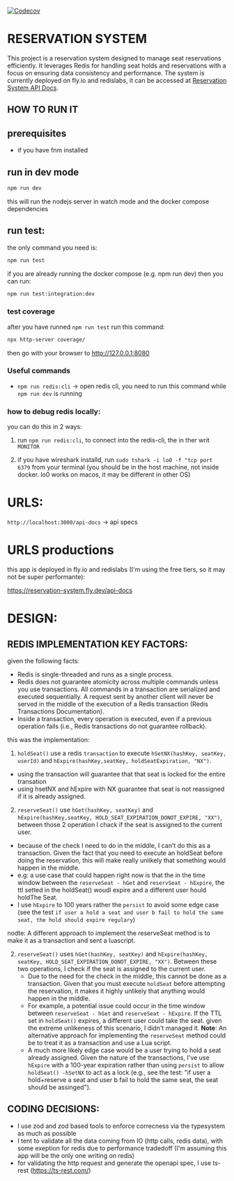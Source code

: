 [![Codecov](https://codecov.io/gh/jurgob/reservation-system/branch/main/graph/badge.svg)](https://codecov.io/gh/jurgob/reservation-system)


# RESERVATION SYSTEM

This project is a reservation system designed to manage seat reservations efficiently. It leverages Redis for handling seat holds and reservations with a focus on ensuring data consistency and performance. The system is currently deployed on fly.io and redislabs, it can be accessed at [Reservation System API Docs](https://reservation-system.fly.dev/api-docs).


## HOW TO RUN IT

## prerequisites

- if you have fnm installed

## run in dev mode

```bash
npm run dev
```

this will run the nodejs server  in watch mode and the docker compose dependencies




## run test: 

the only command you need is: 

```bash
npm run test
```

if you are already running the docker compose (e.g. npm run dev) then you can run: 

```bash
npm run test:integration:dev
```

### test coverage

after you have runned `npm run test` run this command: 

```bash
npx http-server coverage/ 
```

then go with your browser to http://127.0.0.1:8080


### Useful commands

- `npm run redis:cli` -> open redis cli, you need to run this command  while  `npm run dev` is running


### how to debug redis locally: 

you can do this in 2 ways: 

1. run `npm run redis:cli`, to connect into the redis-cli, the in ther writ `MONITOR`

2. if you have wireshark installd, run `sudo tshark -i lo0 -f "tcp port 6379` from your terminal (you should be in the host machine, not inside docker. lo0 works on macos, it may be different in other OS)



# URLS: 

`http://localhost:3000/api-docs` -> api specs


# URLS productions

this app is deployed in fly.io and redislabs (I'm using the free tiers, so it may not be super performante):

https://reservation-system.fly.dev/api-docs


# DESIGN:

## REDIS IMPLEMENTATION KEY FACTORS: 

given the following facts: 
- Redis is single-threaded and runs as a single process.
- Redis does not guarantee atomicity across multiple commands unless you use transactions. All commands in a transaction are serialized and executed sequentially. A request sent by another client will never be served in the middle of the execution of a Redis transaction (Redis Transactions Documentation).
- Inside a transaction, every operation is executed, even if a previous operation fails (i.e., Redis transactions do not guarantee rollback).

this was the implementation: 
1. `holdSeat()` use  a redis `transaction` to execute `hSetNX(hashKey, seatKey, userId)` and `hExpire(hashKey,seatKey, holdSeatExpiration, "NX")`. 
  - using the transaction will guarantee that that seat is locked for the entire transation
  - using hsetNX and hExpire with NX guarantee that seat is not reassigned if it is already assigned. 

2. `reserveSeat()` use `hGet(hashKey, seatKey)` and `hExpire(hashKey,seatKey, HOLD_SEAT_EXPIRATION_DONOT_EXPIRE, "XX")`, between those 2 operation I chack if the seat is assigned to the current user. 
  - because of the check I need to do in the middle, I can't do this as a transaction.  Given the fact that you need to execute an holdSeat before doing the reservation, this will make really unlikely that something would happen in the middle. 
  - e.g: a use case that could happen right now is that the in the time window between the `reserveSeat - hGet` and `reservSeat - hExpire`, the ttl setted in the holdSeat() woudl expire and a different user hould holdThe Seat. 
  - I use `hExpire` to 100 years rather the `persist` to avoid some edge case (see the test `if user a hold a seat and user b fail to hold the same seat, the hold should expire regulary`)

  nodte: A different approach to implement the reserveSeat method is to make it as a transaction and sent a luascript.

2. `reserveSeat()` uses `hGet(hashKey, seatKey)` and `hExpire(hashKey, seatKey, HOLD_SEAT_EXPIRATION_DONOT_EXPIRE, "XX")`. Between these two operations, I check if the seat is assigned to the current user.
   - Due to the need for the check in the middle, this cannot be done as a transaction. Given that you must execute `holdSeat` before attempting the reservation, it makes it highly unlikely that anything would happen in the middle.
   - For example, a potential issue could occur in the time window between `reserveSeat - hGet` and `reserveSeat - hExpire`. If the TTL set in `holdSeat()` expires, a different user could take the seat. given the extreme unlikeness of this scenario, I didn't managed it. **Note**: An alternative approach for implementing the `reserveSeat` method could be to treat it as a transaction and use a Lua script.
   - A much more likely edge case would be a user trying to hold a seat already assigned. Given the nature of the transactions, I've use `hExpire` with a 100-year expiration rather than using `persist` to allow `holdSeat() -hSetNX`  to act as a lock (e.g., see the test: "if user a hold+reserve a seat and user b fail to hold the same seat, the seat should be assinged").



  


## CODING DECISIONS:
- I use zod and zod based tools to enforce correcness via the typesystem as much as possible
- I tent to validate all the data coming from IO (http calls, redis data), with some exeption for redis due to performance tradedoff (I'm assuming this app will be the only one writing on redis)
- for validating the http request and generate the openapi spec, I use ts-rest (https://ts-rest.com/)

